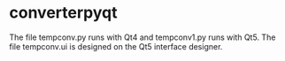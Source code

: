 # converterpyqt
The file tempconv.py runs with Qt4 and tempconv1.py runs with Qt5.
The file tempconv.ui is designed on the Qt5 interface designer.
